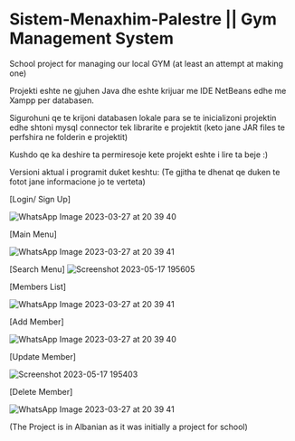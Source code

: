 # Sistem-Menaxhim-Palestre || Gym Management System 
 School project for managing our local GYM (at least an attempt at making one)
 
 Projekti eshte ne gjuhen Java dhe eshte krijuar me IDE NetBeans edhe me Xampp per databasen.
 
 Sigurohuni qe te krijoni databasen lokale para se te inicializoni projektin edhe shtoni mysql connector tek librarite e projektit (keto jane JAR files te perfshira ne folderin e projektit)
 
 Kushdo qe ka deshire ta permiresoje kete projekt eshte i lire ta beje :)

 Versioni aktual i programit duket keshtu: 
 (Te gjitha te dhenat qe duken te fotot jane informacione jo te verteta)

[Login/ Sign Up]

![WhatsApp Image 2023-03-27 at 20 39 40](https://user-images.githubusercontent.com/78642663/228966619-ed6724bd-6e3f-4bdf-9d53-784ea52dc7f9.jpg)

[Main Menu]

![WhatsApp Image 2023-03-27 at 20 39 41](https://user-images.githubusercontent.com/78642663/228966766-92536571-3901-4808-a9a9-e78450dcdbab.jpg)

[Search Menu]
![Screenshot 2023-05-17 195605](https://github.com/cetijunior/Sistem-Menaxhim-Palestre/assets/78642663/d82ef60e-388b-45c7-90e2-30f401192135)

[Members List]

![WhatsApp Image 2023-03-27 at 20 39 41](https://user-images.githubusercontent.com/78642663/228966837-28d67bd8-1c47-4269-b65e-99eb9c7e119a.jpg)

[Add Member]

![WhatsApp Image 2023-03-27 at 20 39 40](https://user-images.githubusercontent.com/78642663/228966671-729c94b5-b915-43e4-b1cb-d7cc5a34bcd6.jpg)

[Update Member]

![Screenshot 2023-05-17 195403](https://github.com/cetijunior/Java-Gym-Management-System/assets/78642663/b17e237b-cd07-4515-b87f-63ec9b7a4bf3)

[Delete Member]

![WhatsApp Image 2023-03-27 at 20 39 41](https://user-images.githubusercontent.com/78642663/228966965-1ed27766-5859-45f9-ac67-418f9f871613.jpg)


(The Project is in Albanian as it was initially a project for school) 
